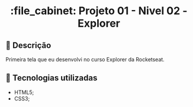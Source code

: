 <h1 align="center">:file_cabinet: Projeto 01 - Nivel 02 - Explorer</h1>

## :memo: Descrição
Primeira tela que eu desenvolvi no curso Explorer da Rocketseat.

## :wrench: Tecnologias utilizadas
* HTML5;
* CSS3;
